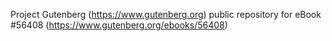 Project Gutenberg (https://www.gutenberg.org) public repository for
eBook #56408 (https://www.gutenberg.org/ebooks/56408)
